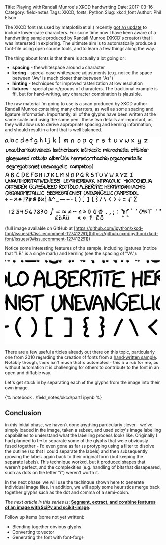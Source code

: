 Title: Playing with Randall Munroe's XKCD handwriting
Date: 2017-03-16
Category: field-notes
Tags: XKCD, fonts, Python
Slug: xkcd_font
Author: Phil Elson

The XKCD font (as used by matplotlib et al.) recently [got an update](https://github.com/ipython/xkcd-font/pull/13) to include lower-case characters.
For some time now I have been aware of a handwriting sample produced by Randall Munroe (XKCD's creator) that I was interested in exploring.
The ultimate aim is to automatically produce a font-file using open source tools, and to learn a few things along the way.

<!-- PELICAN_END_SUMMARY -->

The thing about fonts is that there is actually a lot going on:

 * **spacing** - the whitespace around a character
 * **kering** - special case whitespace adjustments (e.g. notice the space between "Aw" is much closer than between "As")
 * **hinting** - techniques for improved rasterization at low resolution
 * **liatures** - special pairs/groups of characters. The traditional example is ffi, but for hand-writing, any character combination is plausible.

The raw material I'm going to use is a scan produced by XKCD author Randall Munroe containing many charaters, as well as some spacing and ligature information.
Importantly, all of the glyphs have been written at the same scale and using the same pen.
These two details are important, as they will allow us to derive appropriate spacing and kerning information, and should result in a font that is well balanced.


![Alt text](./../../images/xkcd-font/full-small.png)

(full image available on GitHub at [https://github.com/ipython/xkcd-font/issues/9#issuecomment-127412261](https://github.com/ipython/xkcd-font/issues/9#issuecomment-127412261))

Notice some interesting features of this sample, including ligatures (notice that "LB" is a single mark) and
kerning (see the spacing of "VA"):

![Alt text](./../../images/xkcd-font/small-detail.png)

There are a few useful articles already out there on this topic, particularly one from 2010 regarding the creation of fonts from a [hand-written sample](http://scruss.com/blog/2010/05/09/creating-a-truetype-font-from-your-handwriting-with-your-scanner-your-printer-and-fontforge/).
Notably though, there isn't much that is automated - this is a rub for me, as without automation it is challenging for others to contribute to the font in an open and diffable way.


Let's get stuck in by separating each of the glyphs from the image into their own image.

{% notebook ../field_notes/xkcd/part1.ipynb %}

## Conclusion

In this initial phase, we haven't done anything particularly clever - we've simply loaded in the image,
taken a subset, and used scipy's image labelling capabilities to understand what the labelling process looks like.
Originally I had planned to try to separate some of the glyphs that were obviously fused together - I'd even gone as far
as protyping using a filter to disolve the outline (so that I could separate the labels) and then subsequently growing the
labels again back to their original form (but keeping the separate labels). This technique worked, but it produced shapes that
weren't perfect, and the complexities (e.g. handling of bits that dissapeared, such as dots on the letter "i") weren't worth it.


In the next phase, we will use the techinque shown here to generate individual image files. In addition, we will apply some heuristics
merge back together glyphs such as the dot and comma of a semi-colon.

*The next article in this series is*: **[Segment, extract, and combine features of an image with SciPy and scikit-image](./xkcd_font_pt2.md)**. 


Follow up items (some not yet written):

 * Blending together obvious glyphs
 * Converting to vector
 * Generating the font with font-forge
